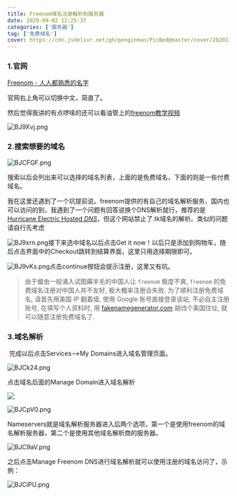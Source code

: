 ```yaml
---
title: Freenom域名注册解析到服务器
date: 2020-09-02 12:25:37
categories: ['服务器']
tag: ['免费域名']
cover: https://cdn.jsdelivr.net/gh/penginman/PicBed@master/cover/20201111120849.png
---
```


### **1.官网**

[Freenom - 人人都熟悉的名字](https://www.freenom.com/zh/index.html?lang=zh)

官网右上角可以切换中文，简直了。

然后觉得我讲的有点啰嗦的还可以看油管上的[freenom教学视频](https://www.youtube.com/watch?v=IAZDrtmQeh0)

![BJ9Xvj.png](https://s1.ax1x.com/2020/10/29/BJ9Xvj.png)

### **2.搜索想要的域名**

![BJCFGF.png](https://s1.ax1x.com/2020/10/29/BJCFGF.png)

​	搜索以后会列出来可以选择的域名列表，上面的是免费域名，下面的则是一些付费域名。

​	我在这里还遇到了一个坑提前说。freenom提供的有自己的域名解析服务，国内也可以访问的到，我遇到了一个问题有回答说换个DNS解析就行，推荐的是[Hurricane Electric Hosted *DNS*](https://dns.he.net/)，但这个网站禁止了.tk域名的解析。类似的问题请自行先考虑

![BJ9xrn.png](https://s1.ax1x.com/2020/10/29/BJ9xrn.png)接下来选中域名以后点击Get it now！以后只是添加到购物车，随后点击界面中的Checkout跳转到结算界面，这里只用选择期限即可。

![BJ9vKs.png](https://s1.ax1x.com/2020/10/29/BJ9vKs.png)点击continue按钮会提示注册，这里又有坑。

> 由于蝗虫一般涌入试图薅羊毛的中国人让 `freenom` 极度不爽, `freenom` 的免费域名注册对中国人并不友好, 极大概率注册会失败. 为了顺利注册免费域名, 请首先用美国 IP 翻着墙, 使用 Google 账号直接登录该站, 不必自主注册账号, 在填写个人资料时, 用 [fakenamegenerator.com](https://www.fakenamegenerator.com/) 胡诌个美国住址, 就可以随意注册免费域名了. 



### **3.域名解析**

​	完成以后点击Services-->My Domains进入域名管理页面。

![BJCk24.png](https://s1.ax1x.com/2020/10/29/BJCk24.png)



点击域名后面的Manage Domain进入域名解析



![](https://raw.githubusercontent.com/penginman/PicBed/master/20201029160037.png)

![BJCpV0.png](https://s1.ax1x.com/2020/10/29/BJCpV0.png)



​	Nameservers就是域名解析服务器进入后两个选项，第一个是使用freenom的域名解析服务器，第二个是使用其他域名解析商的服务器。

![BJC9aV.png](https://s1.ax1x.com/2020/10/29/BJC9aV.png)



之后点击Manage Freenom DNS进行域名解析就可以使用注册的域名访问了，示例：

![BJCiPU.png](https://s1.ax1x.com/2020/10/29/BJCiPU.png)